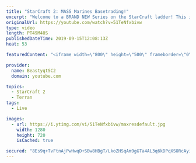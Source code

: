 ```yaml
---
title: "StarCraft 2: MASS Marines Basetrading!"
excerpt: "Welcome to a BRAND NEW Series on the StarCraft ladder! This is the \"Mass Marines to Grandmaster\" challenge, where the only attacking unit that I'm allowed to make is Marines - and that's it! I am allowed to make Medivacs just so that the gaemplay is not too monotonous, but I believe I could even make"
originalUrl: https://youtube.com/watch?v=51TeNfxbivw
type: video
length: PT49M48S
publishedDateTime: 2019-09-15T12:08:13Z
heat: 53

featuredContent: "<iframe width=\"800\" height=\"500\" frameborder=\"0\" src=\"https://www.youtube.com/embed/51TeNfxbivw\" allow=\"accelerometer; autoplay; encrypted-media; gyroscope; picture-in-picture\" allowfullscreen></iframe>"

provider:
  name: BeastyqtSC2
  domain: youtube.com

topics:
  - StarCraft 2
  - Terran
tags:
  - Live

images:
  - url: https://i.ytimg.com/vi/51TeNfxbivw/maxresdefault.jpg
    width: 1280
    height: 720
    isCached: true

secured: "8Es9q+TvFtnAjPwHwqD+SBw8HBgT/LkoZHSqAm9gGTa4AL3q6kDPqXSORcAyiKRhWLUc/qWffSjvX6WZNeAKMmJHU4FiJnNoUZNR4Q90msKh6OAiIDqsWX6zEZk8r7j4PQ3Vn8dWtf3NHM8ahSJPR5iFsDq2jjtb6yA0SMGzTYESS6N6CfVYSbL6RNWjzHa93qwpM26FIYxO1S5wcE9te5IgQmDsEdygI9rcX1XXE0XKtn/KHWjsGYeqrGB+TmeRvqOvtVwHitxLLri89kl9gy/q9AH/Jou20H0+yHu+tAWc0ga2xDGkMXxp8gcje0AVsmH99ymWOMph7HSSRjtATTIFX1xrJsLbEsU3yXxJ8JPmd6gvNP4Y5ihGohmUzxG3NNfwvJwdiW6Q+8/1bqI+P3LNs509lMxwqnv8W5JrkIQ=;hCRYt+idjPxX0pS9QgyIOw=="
---
```


